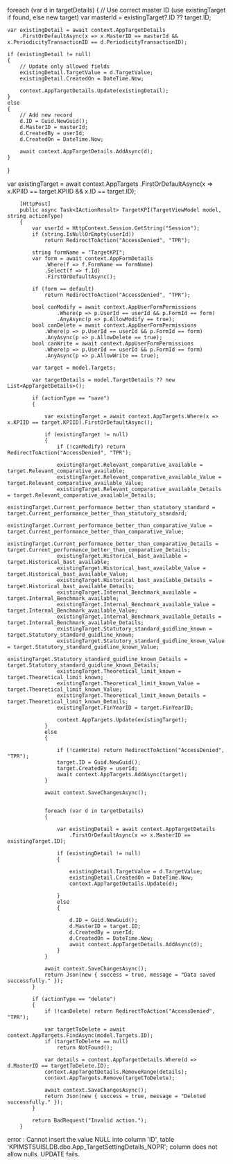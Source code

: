 foreach (var d in targetDetails)
{
    // Use correct master ID (use existingTarget if found, else new target)
    var masterId = existingTarget?.ID ?? target.ID;

    var existingDetail = await context.AppTargetDetails
        .FirstOrDefaultAsync(x => x.MasterID == masterId && x.PeriodicityTransactionID == d.PeriodicityTransactionID);

    if (existingDetail != null)
    {
        // Update only allowed fields
        existingDetail.TargetValue = d.TargetValue;
        existingDetail.CreatedOn = DateTime.Now;

        context.AppTargetDetails.Update(existingDetail);
    }
    else
    {
        // Add new record
        d.ID = Guid.NewGuid();
        d.MasterID = masterId;
        d.CreatedBy = userId;
        d.CreatedOn = DateTime.Now;

        await context.AppTargetDetails.AddAsync(d);
    }
}


var existingTarget = await context.AppTargets
    .FirstOrDefaultAsync(x => x.KPIID == target.KPIID && x.ID == target.ID);




        [HttpPost]
        public async Task<IActionResult> TargetKPI(TargetViewModel model, string actionType)
        {
            var userId = HttpContext.Session.GetString("Session");
            if (string.IsNullOrEmpty(userId))
                return RedirectToAction("AccessDenied", "TPR");

            string formName = "TargetKPI";
            var form = await context.AppFormDetails
                .Where(f => f.FormName == formName)
                .Select(f => f.Id)
                .FirstOrDefaultAsync();

            if (form == default)
                return RedirectToAction("AccessDenied", "TPR");

            bool canModify = await context.AppUserFormPermissions
                    .Where(p => p.UserId == userId && p.FormId == form)
                    .AnyAsync(p => p.AllowModify == true);
            bool canDelete = await context.AppUserFormPermissions
                .Where(p => p.UserId == userId && p.FormId == form)
                .AnyAsync(p => p.AllowDelete == true);
            bool canWrite = await context.AppUserFormPermissions
                .Where(p => p.UserId == userId && p.FormId == form)
                .AnyAsync(p => p.AllowWrite == true);

            var target = model.Targets;

            var targetDetails = model.TargetDetails ?? new List<AppTargetDetails>();

            if (actionType == "save")
            {

                var existingTarget = await context.AppTargets.Where(x => x.KPIID == target.KPIID).FirstOrDefaultAsync();                    

                if (existingTarget != null)
                {
                    if (!canModify) return RedirectToAction("AccessDenied", "TPR");

                    existingTarget.Relevant_comparative_available = target.Relevant_comparative_available;
                    existingTarget.Relevant_comparative_available_Value = target.Relevant_comparative_available_Value;
                    existingTarget.Relevant_comparative_available_Details = target.Relevant_comparative_available_Details;
                    existingTarget.Current_performance_better_than_statutory_standard = target.Current_performance_better_than_statutory_standard;
                    existingTarget.Current_performance_better_than_comparative_Value = target.Current_performance_better_than_comparative_Value;
                    existingTarget.Current_performance_better_than_comparative_Details = target.Current_performance_better_than_comparative_Details;
                    existingTarget.Historical_bast_available = target.Historical_bast_available;
                    existingTarget.Historical_bast_available_Value = target.Historical_bast_available_Value;
                    existingTarget.Historical_bast_available_Details = target.Historical_bast_available_Details;
                    existingTarget.Internal_Benchmark_available = target.Internal_Benchmark_available;
                    existingTarget.Internal_Benchmark_available_Value = target.Internal_Benchmark_available_Value;
                    existingTarget.Internal_Benchmark_available_Details = target.Internal_Benchmark_available_Details;
                    existingTarget.Statutory_standard_guidline_known = target.Statutory_standard_guidline_known;
                    existingTarget.Statutory_standard_guidline_known_Value = target.Statutory_standard_guidline_known_Value;
                    existingTarget.Statutory_standard_guidline_known_Details = target.Statutory_standard_guidline_known_Details;
                    existingTarget.Theoretical_limit_known = target.Theoretical_limit_known;
                    existingTarget.Theoretical_limit_known_Value = target.Theoretical_limit_known_Value;
                    existingTarget.Theoretical_limit_known_Details = target.Theoretical_limit_known_Details;
                    existingTarget.FinYearID = target.FinYearID;

                    context.AppTargets.Update(existingTarget);
                }
                else
                {
                
                    if (!canWrite) return RedirectToAction("AccessDenied", "TPR");
                    target.ID = Guid.NewGuid();
                    target.CreatedBy = userId;
                    await context.AppTargets.AddAsync(target);
                }

                await context.SaveChangesAsync();


                foreach (var d in targetDetails)
                {
                   
                    var existingDetail = await context.AppTargetDetails
                        .FirstOrDefaultAsync(x => x.MasterID == existingTarget.ID);

                    if (existingDetail != null)
                    {
                   
                        existingDetail.TargetValue = d.TargetValue; 
                        existingDetail.CreatedOn = DateTime.Now;
                        context.AppTargetDetails.Update(d);

                    }
                    else
                    {
                       
                        d.ID = Guid.NewGuid();
                        d.MasterID = target.ID;
                        d.CreatedBy = userId;
                        d.CreatedOn = DateTime.Now;
                        await context.AppTargetDetails.AddAsync(d);
                    }
                }

                await context.SaveChangesAsync();
                return Json(new { success = true, message = "Data saved successfully." });
            }

            if (actionType == "delete")
            {
                if (!canDelete) return RedirectToAction("AccessDenied", "TPR");

                var targetToDelete = await context.AppTargets.FindAsync(model.Targets.ID);
                if (targetToDelete == null)
                    return NotFound();

                var details = context.AppTargetDetails.Where(d => d.MasterID == targetToDelete.ID);
                context.AppTargetDetails.RemoveRange(details);
                context.AppTargets.Remove(targetToDelete);

                await context.SaveChangesAsync();
                return Json(new { success = true, message = "Deleted successfully." });
            }

            return BadRequest("Invalid action.");
        }

error : Cannot insert the value NULL into column 'ID', table 'KPIMSTSUISLDB.dbo.App_TargetSettingDetails_NOPR'; column does not allow nulls. UPDATE fails.
